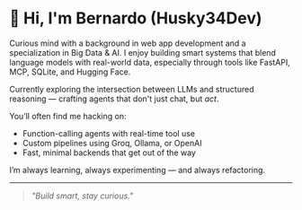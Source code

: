 # 👋 Hi, I'm Bernardo (Husky34Dev)

Curious mind with a background in web app development and a specialization in Big Data & AI. I enjoy building smart systems that blend language models with real-world data, especially through tools like FastAPI, MCP, SQLite, and Hugging Face.

Currently exploring the intersection between LLMs and structured reasoning — crafting agents that don't just chat, but *act*.

You’ll often find me hacking on:
- Function-calling agents with real-time tool use
- Custom pipelines using Groq, Ollama, or OpenAI
- Fast, minimal backends that get out of the way

I’m always learning, always experimenting — and always refactoring.

---
> *"Build smart, stay curious."*
